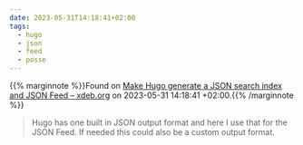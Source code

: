 ```yaml
---
date: 2023-05-31T14:18:41+02:00
tags:
  - hugo
  - json
  - feed
  - posse
---
```

{{% marginnote %}}Found on [Make Hugo generate a JSON search index and JSON Feed – xdeb.org](https://web.archive.org/web/20230531141841/https://xdeb.org/post/2017/make-hugo-generate-a-json-search-index-and-json-feed/) on 2023-05-31 14:18:41 +02:00.{{% /marginnote %}}

> Hugo has one built in JSON output format and here I use that for the JSON Feed. If needed this could also be a custom output format.